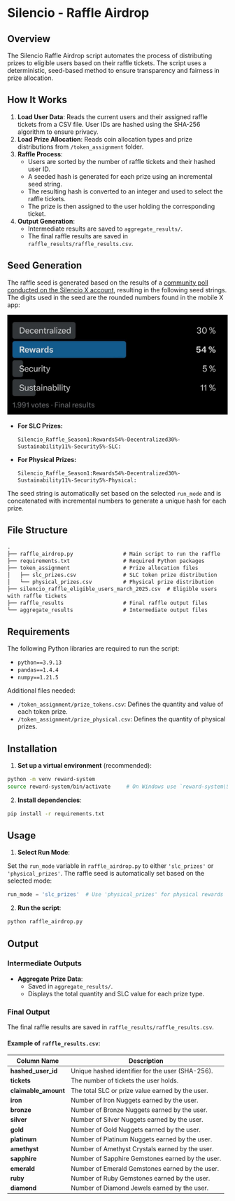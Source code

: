 # Silencio - Raffle Airdrop

## Overview

The Silencio Raffle Airdrop script automates the process of distributing prizes to eligible users based on their raffle tickets. The script uses a deterministic, seed-based method to ensure transparency and fairness in prize allocation.

## How It Works

1. **Load User Data**: Reads the current users and their assigned raffle tickets from a CSV file. User IDs are hashed using the SHA-256 algorithm to ensure privacy.
2. **Load Prize Allocation**: Reads coin allocation types and prize distributions from `/token_assignment` folder.
3. **Raffle Process**:
    - Users are sorted by the number of raffle tickets and their hashed user ID.
    - A seeded hash is generated for each prize using an incremental seed string.
    - The resulting hash is converted to an integer and used to select the raffle tickets.
    - The prize is then assigned to the user holding the corresponding ticket.
4. **Output Generation**:
    - Intermediate results are saved to `aggregate_results/`.
    - The final raffle results are saved in `raffle_results/raffle_results.csv`.

## Seed Generation

The raffle seed is generated based on the results of a [community poll conducted on the Silencio X account](https://twitter.com/silencioNetwork/status/1895130591881756822), resulting in the following seed strings. The digits used in the seed are the rounded numbers found in the mobile X app:

![community_seed_vote.jpg](community_seed_vote.jpg)

- **For SLC Prizes:**
  ```
  Silencio_Raffle_Season1:Rewards54%-Decentralized30%-Sustainability11%-Security5%-SLC:
  ```

- **For Physical Prizes:**
  ```
  Silencio_Raffle_Season1:Rewards54%-Decentralized30%-Sustainability11%-Security5%-Physical:
  ```

The seed string is automatically set based on the selected `run_mode` and is concatenated with incremental numbers to generate a unique hash for each prize.

## File Structure

```
.
├── raffle_airdrop.py                # Main script to run the raffle
├── requirements.txt                 # Required Python packages
├── token_assignment                 # Prize allocation files
│   ├── slc_prizes.csv               # SLC token prize distribution
│   └── physical_prizes.csv          # Physical prize distribution
├── silencio_raffle_eligible_users_march_2025.csv  # Eligible users with raffle tickets
├── raffle_results                   # Final raffle output files
└── aggregate_results                # Intermediate output files
```

## Requirements

The following Python libraries are required to run the script:

- `python==3.9.13`
- `pandas==1.4.4`
- `numpy==1.21.5`

Additional files needed:
- `/token_assignment/prize_tokens.csv`: Defines the quantity and value of each token prize.
- `/token_assignment/prize_physical.csv`: Defines the quantity of physical prizes.

## Installation

1. **Set up a virtual environment** (recommended):
```bash
python -m venv reward-system
source reward-system/bin/activate     # On Windows use `reward-system\Scripts\activate`
```

2. **Install dependencies**:
```bash
pip install -r requirements.txt
```

## Usage

1. **Select Run Mode**:

Set the `run_mode` variable in `raffle_airdrop.py` to either `'slc_prizes'` or `'physical_prizes'`. The raffle seed is automatically set based on the selected mode:

```python
run_mode = 'slc_prizes'  # Use 'physical_prizes' for physical rewards
```

2. **Run the script**:
```bash
python raffle_airdrop.py
```

## Output

### Intermediate Outputs

- **Aggregate Prize Data**:
  - Saved in `aggregate_results/`.
  - Displays the total quantity and SLC value for each prize type.

### Final Output

The final raffle results are saved in `raffle_results/raffle_results.csv`.

#### Example of `raffle_results.csv`:

| Column Name          | Description |
|----------------------|-------------|
| **hashed_user_id**   | Unique hashed identifier for the user (SHA-256). |
| **tickets**          | The number of tickets the user holds. |
| **claimable_amount** | The total SLC or prize value earned by the user. |
| **iron**             | Number of Iron Nuggets earned by the user. |
| **bronze**           | Number of Bronze Nuggets earned by the user. |
| **silver**           | Number of Silver Nuggets earned by the user. |
| **gold**             | Number of Gold Nuggets earned by the user. |
| **platinum**         | Number of Platinum Nuggets earned by the user. |
| **amethyst**         | Number of Amethyst Crystals earned by the user. |
| **sapphire**         | Number of Sapphire Gemstones earned by the user. |
| **emerald**          | Number of Emerald Gemstones earned by the user. |
| **ruby**             | Number of Ruby Gemstones earned by the user. |
| **diamond**          | Number of Diamond Jewels earned by the user. |
